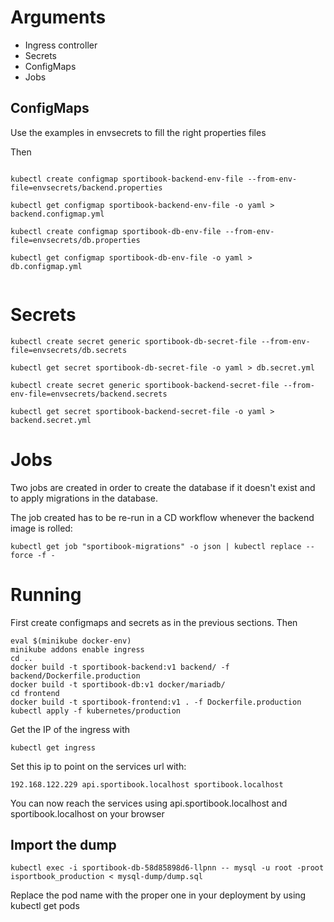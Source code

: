 # Arguments

- Ingress controller
- Secrets
- ConfigMaps
- Jobs

## ConfigMaps

Use the examples in envsecrets to fill the right properties files

Then

```

kubectl create configmap sportibook-backend-env-file --from-env-file=envsecrets/backend.properties

kubectl get configmap sportibook-backend-env-file -o yaml > backend.configmap.yml

kubectl create configmap sportibook-db-env-file --from-env-file=envsecrets/db.properties

kubectl get configmap sportibook-db-env-file -o yaml > db.configmap.yml


```

# Secrets


```
kubectl create secret generic sportibook-db-secret-file --from-env-file=envsecrets/db.secrets

kubectl get secret sportibook-db-secret-file -o yaml > db.secret.yml
```

```
kubectl create secret generic sportibook-backend-secret-file --from-env-file=envsecrets/backend.secrets

kubectl get secret sportibook-backend-secret-file -o yaml > backend.secret.yml
```

# Jobs

Two jobs are created in order to create the database if it doesn't exist and to apply migrations in the database.

The job created has to be re-run in a CD workflow whenever the backend image is rolled:

```
kubectl get job "sportibook-migrations" -o json | kubectl replace --force -f -
```

# Running

First create configmaps and secrets as in the previous sections.
Then

```
eval $(minikube docker-env)
minikube addons enable ingress
cd ..
docker build -t sportibook-backend:v1 backend/ -f backend/Dockerfile.production
docker build -t sportibook-db:v1 docker/mariadb/
cd frontend
docker build -t sportibook-frontend:v1 . -f Dockerfile.production
kubectl apply -f kubernetes/production
```

Get the IP of the ingress with

```kubectl get ingress```

Set this ip to point on the services url with:

```
192.168.122.229 api.sportibook.localhost sportibook.localhost
```
You can now reach the services using api.sportibook.localhost and sportibook.localhost on your browser

## Import the dump

```
kubectl exec -i sportibook-db-58d85898d6-llpnn -- mysql -u root -proot isportbook_production < mysql-dump/dump.sql
```

Replace the pod name with the proper one in your deployment by using kubectl get pods



